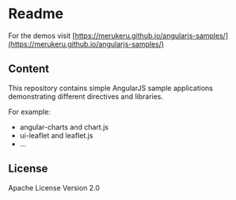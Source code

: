 # Readme

For the demos visit [https://merukeru.github.io/angularjs-samples/](https://merukeru.github.io/angularjs-samples/)

## Content

This repository contains simple AngularJS sample applications demonstrating different directives and libraries.

For example:
* angular-charts and chart.js
* ui-leaflet and leaflet.js
* ...

## License

Apache License Version 2.0